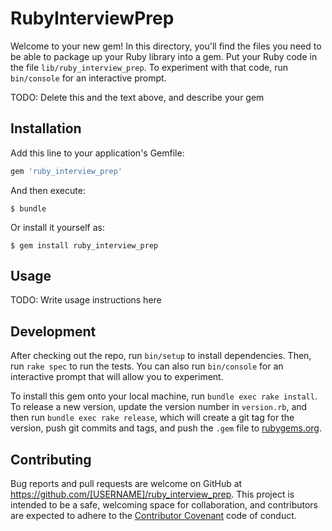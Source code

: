 # RubyInterviewPrep

Welcome to your new gem! In this directory, you'll find the files you need to be able to package up your Ruby library into a gem. Put your Ruby code in the file `lib/ruby_interview_prep`. To experiment with that code, run `bin/console` for an interactive prompt.

TODO: Delete this and the text above, and describe your gem

## Installation

Add this line to your application's Gemfile:

```ruby
gem 'ruby_interview_prep'
```

And then execute:

    $ bundle

Or install it yourself as:

    $ gem install ruby_interview_prep

## Usage

TODO: Write usage instructions here

## Development

After checking out the repo, run `bin/setup` to install dependencies. Then, run `rake spec` to run the tests. You can also run `bin/console` for an interactive prompt that will allow you to experiment.

To install this gem onto your local machine, run `bundle exec rake install`. To release a new version, update the version number in `version.rb`, and then run `bundle exec rake release`, which will create a git tag for the version, push git commits and tags, and push the `.gem` file to [rubygems.org](https://rubygems.org).

## Contributing

Bug reports and pull requests are welcome on GitHub at https://github.com/[USERNAME]/ruby_interview_prep. This project is intended to be a safe, welcoming space for collaboration, and contributors are expected to adhere to the [Contributor Covenant](contributor-covenant.org) code of conduct.

